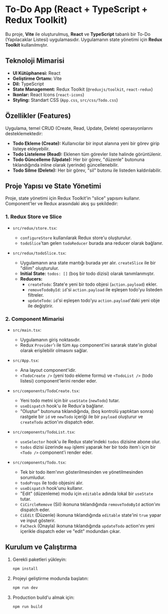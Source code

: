 # To-Do App (React + TypeScript + Redux Toolkit)

Bu proje, **Vite** ile oluşturulmuş, **React** ve **TypeScript** tabanlı bir To-Do (Yapılacaklar Listesi) uygulamasıdır. Uygulamanın state yönetimi için **Redux Toolkit** kullanılmıştır.

## Teknoloji Mimarisi

* **UI Kütüphanesi:** React
* **Geliştirme Ortamı:** Vite
* **Dil:** TypeScript
* **State Management:** Redux Toolkit (`@reduxjs/toolkit`, `react-redux`)
* **Ikonlar:** React Icons (`react-icons`)
* **Styling:** Standart CSS (`App.css`, `src/css/Todo.css`)

## Özellikler (Features)

Uygulama, temel CRUD (Create, Read, Update, Delete) operasyonlarını desteklemektedir:

* **Todo Ekleme (Create):** Kullanıcılar bir input alanına yeni bir görev girip listeye ekleyebilir.
* **Todo Listeleme (Read):** Eklenen tüm görevler liste halinde görüntülenir.
* **Todo Güncelleme (Update):** Her bir görev, "düzenle" butonuna tıklandığında inline olarak (yerinde) güncellenebilir.
* **Todo Silme (Delete):** Her bir görev, "sil" butonu ile listeden kaldırılabilir.

## Proje Yapısı ve State Yönetimi

Proje, state yönetimi için Redux Toolkit'in "slice" yapısını kullanır. Component'ler ve Redux arasındaki akış şu şekildedir:

### 1. Redux Store ve Slice

* `src/redux/store.tsx`:
    * `configureStore` kullanılarak Redux store'u oluşturulur.
    * `todoSlice`'tan gelen `todoReducer` burada ana reducer olarak bağlanır.

* `src/redux/todoSlice.tsx`:
    * Uygulamanın ana state mantığı burada yer alır. `createSlice` ile bir "dilim" oluşturulur.
    * **Initial State:** `todos: []` (boş bir todo dizisi) olarak tanımlanmıştır.
    * **Reducers:**
        * `createTodo`: State'e yeni bir todo objesi (`action.payload`) ekler.
        * `removeTodoById`: `id`'si `action.payload` ile eşleşen todo'yu listeden filtreler.
        * `updateTodo`: `id`'si eşleşen todo'yu `action.payload`'daki yeni obje ile değiştirir.

### 2. Component Mimarisi

* `src/main.tsx`:
    * Uygulamanın giriş noktasıdır.
    * Redux `Provider`'ı ile tüm `App` component'ini sararak state'in global olarak erişilebilir olmasını sağlar.

* `src/App.tsx`:
    * Ana layout component'idir.
    * `<TodoCreate />` (yeni todo ekleme formu) ve `<TodoList />` (todo listesi) component'lerini render eder.

* `src/components/TodoCreate.tsx`:
    * Yeni todo metni için bir `useState` (`newTodo`) tutar.
    * `useDispatch` hook'u ile Redux'a bağlanır.
    * "Oluştur" butonuna tıklandığında, (boş kontrolü yaptıktan sonra) rastgele bir `id` ve `newTodo` içeriği ile bir `payload` oluşturur ve `createTodo` action'ını dispatch eder.

* `src/components/TodoList.tsx`:
    * `useSelector` hook'u ile Redux state'indeki `todos` dizisine abone olur.
    * `todos` dizisi üzerinde `map` işlemi yaparak her bir todo item'ı için bir `<Todo />` component'i render eder.

* `src/components/Todo.tsx`:
    * Tek bir todo item'ının gösterilmesinden ve yönetilmesinden sorumludur.
    * `todoProps` ile todo objesini alır.
    * `useDispatch` hook'unu kullanır.
    * "Edit" (düzenleme) modu için `editable` adında lokal bir `useState` tutar.
    * `CiCircleRemove` (Sil) ikonuna tıklandığında `removeTodoById` action'ını dispatch eder.
    * `CiEdit` (Düzenle) ikonuna tıklandığında `editable` state'ini `true` yapar ve input gösterir.
    * `FaCheck` (Onayla) ikonuna tıklandığında `updateTodo` action'ını yeni içerikle dispatch eder ve "edit" modundan çıkar.

## Kurulum ve Çalıştırma

1.  Gerekli paketleri yükleyin:
    ```bash
    npm install
    ```
2.  Projeyi geliştirme modunda başlatın:
    ```bash
    npm run dev
    ```
3.  Production build'u almak için:
    ```bash
    npm run build
    ```
